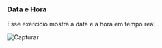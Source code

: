 ### Data e Hora
Esse exercício mostra a data e a hora em tempo real

![Capturar](https://github.com/izabelydev/javascript-aulas/assets/132600516/f0969173-0869-4c8f-87d7-c4ad2b9010f5)
